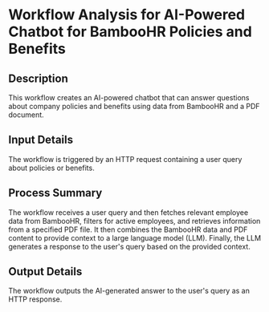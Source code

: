 # Workflow Analysis for AI-Powered Chatbot for BambooHR Policies and Benefits

## Description
This workflow creates an AI-powered chatbot that can answer questions about company policies and benefits using data from BambooHR and a PDF document.

## Input Details
The workflow is triggered by an HTTP request containing a user query about policies or benefits.

## Process Summary
The workflow receives a user query and then fetches relevant employee data from BambooHR, filters for active employees, and retrieves information from a specified PDF file. It then combines the BambooHR data and PDF content to provide context to a large language model (LLM). Finally, the LLM generates a response to the user's query based on the provided context.

## Output Details
The workflow outputs the AI-generated answer to the user's query as an HTTP response.
